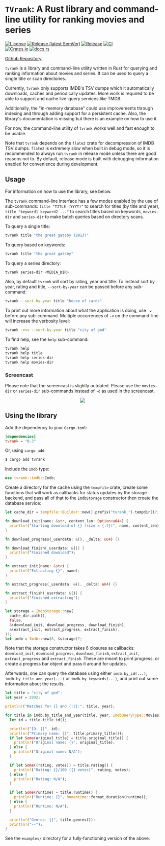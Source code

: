 # `TVrank`: A Rust library and command-line utility for ranking movies and series

[![License](https://img.shields.io/github/license/fredmorcos/tvrank?style=for-the-badge)](https://github.com/fredmorcos/tvrank/blob/main/LICENSE)
[![Release (latest SemVer)](https://img.shields.io/github/v/release/fredmorcos/tvrank?sort=semver&style=for-the-badge)](https://github.com/fredmorcos/tvrank/releases)
[![Release](https://img.shields.io/github/workflow/status/fredmorcos/tvrank/Release?label=Release&style=for-the-badge)](https://github.com/fredmorcos/tvrank/releases)
[![CI](https://img.shields.io/github/workflow/status/fredmorcos/tvrank/CI?label=Master&style=for-the-badge)](https://github.com/fredmorcos/tvrank/actions)
</br>
[![Crates.io](https://img.shields.io/crates/v/tvrank?style=for-the-badge)](https://crates.io/crates/tvrank)
[![docs.rs](https://img.shields.io/docsrs/tvrank?style=for-the-badge)](https://docs.rs/tvrank/0.3.0/tvrank/)

[Github Repository](https://github.com/fredmorcos/tvrank)

`tvrank` is a library and command-line utility written in Rust for querying and ranking
information about movies and series. It can be used to query a single title or scan
directories.

Currently, `tvrank` only supports IMDB's TSV dumps which it automatically downloads,
caches and periodically updates. More work is required to be able to support and cache
live-query services like TMDB.

Additionally, the "in-memory database" could use improvements through indexing and through
adding support for a persistent cache. Also, the library's documentation is missing but
there is an example on how to use it.

For now, the command-line utility of `tvrank` works well and fast enough to be usable.

Note that `tvrank` depends on the `flate2` crate for decompression of IMDB TSV
dumps. `flate2` is extremely slow when built in debug mode, so it is recommended to always
run `tvrank` in release mode unless there are good reasons not to. By default, release
mode is built with debugging information enabled for convenience during development.

## Usage

For information on how to use the library, see below.

The `tvrank` command-line interface has a few modes enabled by the use of sub-commands:
`title "TITLE (YYYY)"` to search for titles (by title and year), `title "keyword1 keyword2
..."` to search titles based on keywords, `movies-dir` and `series-dir` to make batch
queries based on directory scans.

To query a single title:

```sh
tvrank title "the great gatsby (2013)"
```

To query based on keywords:

```sh
tvrank title "the great gatsby"
```

To query a series directory:

```sh
tvrank series-dir <MEDIA_DIR>
```

Also, by default `tvrank` will sort by rating, year and title. To instead sort by year,
rating and title, `--sort-by-year` can be passed before any sub-command:

```sh
tvrank --sort-by-year title "house of cards"
```

To print out more information about what the application is doing, use `-v` before any
sub-command. Multiple occurrences of `-v` on the command-line will increase the verbosity
level:

```sh
tvrank -vvv --sort-by-year title "city of god"
```

To find help, see the `help` sub-command:

```sh
tvrank help
tvrank help title
tvrank help series-dir
tvrank help movies-dir
```

### Screencast

Please note that the screencast is slightly outdated. Please use the `movies-dir` or
`series-dir` sub-commands instead of `-d` as used in the screencast.

<p align="center">
    <img src="screencasts/screencast_2021-11-22.gif">
</p>

## Using the library

Add the dependency to your `Cargo.toml`:

```toml
[dependencies]
tvrank = "0.3"
```

Or, using `cargo add`:

```sh
$ cargo add tvrank
```

Include the `Imdb` type:

```rust
use tvrank::imdb::Imdb;
```

Create a directory for the cache using the `tempfile` crate, create some functions that
will work as callbacks for status updates by the storage backend, and pass all of that to
the `ImdbStorage` constructor then create the database service:

```rust
let cache_dir = tempfile::Builder::new().prefix("tvrank_").tempdir()?;

fn download_init(name: &str, content_len: Option<u64>) {
  println!("Starting download of {} (size = {:?})", name, content_len);
}

fn download_progress(_userdata: &(), _delta: u64) {}

fn download_finish(_userdata: &()) {
  println!("Finished download");
}

fn extract_init(name: &str) {
  println!("Extracting {}", name);
}

fn extract_progress(_userdata: &(), _delta: u64) {}

fn extract_finish(_userdata: &()) {
  println!("Finished extracting");
}

let storage = ImdbStorage::new(
  cache_dir.path(),
  false,
  &(download_init, download_progress, download_finish),
  &(extract_init, extract_progress, extract_finish),
)?;
let imdb = Imdb::new(8, &storage)?;
```

Note that the storage constructor takes 6 closures as callbacks: `download_init`,
`download_progress`, `download_finish`, `extract_init`, `extract_progress` and
`extract_finish`. These are meant to print progress, or create a progress bar object and
pass it around for updates.

Afterwards, one can query the database using either `imdb.by_id(...)`,
`imdb.by_title_and_year(...)` or `imdb.by_keywords(...)`, and print out some information
about the results.

```rust
let title = "city of god";
let year = 2002;

println!("Matches for {} and {:?}:", title, year);

for title in imdb.by_title_and_year(title, year, ImdbQueryType::Movies)? {
  let id = title.title_id();

  println!("ID: {}", id);
  println!("Primary name: {}", title.primary_title());
  if let Some(original_title) = title.original_title() {
    println!("Original name: {}", original_title);
  } else {
    println!("Original name: N/A");
  }

  if let Some((rating, votes)) = title.rating() {
    println!("Rating: {}/100 ({} votes)", rating, votes);
  } else {
    println!("Rating: N/A");
  }

  if let Some(runtime) = title.runtime() {
    println!("Runtime: {}", humantime::format_duration(runtime));
  } else {
    println!("Runtime: N/A");
  }

  println!("Genres: {}", title.genres());
  println!("--");
}
```

See the `examples/` directory for a fully-functioning version of the above.
